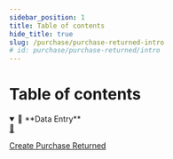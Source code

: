 ```yaml
---
sidebar_position: 1
title: Table of contents
hide_title: true
slug: /purchase/purchase-returned-intro 
# id: purchase/purchase-returned/intro
---
```


# Table of contents

<details open>
  <summary>📘 **Data Entry**</summary>
  <div class="details-content"> 
  
 <a href="./create-purchase-returned" class="card-link" >
     <div class="card3">
       <div class="icon">📄️</div>
         <div class="text">
           <p>Create Purchase Returned</p>
         </div>
     </div>
   </a>

  </div>
</details>

 <!-- <details  class="advanced-details">
  <summary>🚀 **Advanced**</summary>
  <div  class="details-content">
  <a href="./create-invoice" class="card-link" >
    <div class="card3">
      <div class="icon">📄️</div>
        <div class="text">
          <p>Pending</p>
        </div>
    </div>
  </a>

   
  </div>
</details> -->
